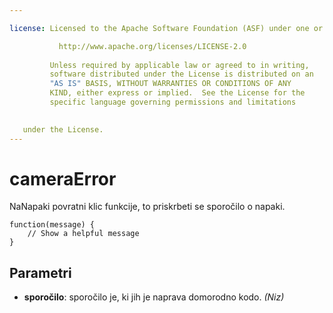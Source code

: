 ```yaml
---

license: Licensed to the Apache Software Foundation (ASF) under one or more contributor license agreements. See the NOTICE file distributed with this work for additional information regarding copyright ownership. The ASF licenses this file to you under the Apache License, Version 2.0 (the "License"); you may not use this file except in compliance with the License. You may obtain a copy of the License at

           http://www.apache.org/licenses/LICENSE-2.0
    
         Unless required by applicable law or agreed to in writing,
         software distributed under the License is distributed on an
         "AS IS" BASIS, WITHOUT WARRANTIES OR CONDITIONS OF ANY
         KIND, either express or implied.  See the License for the
         specific language governing permissions and limitations
    

   under the License.
---
```


# cameraError

NaNapaki povratni klic funkcije, to priskrbeti se sporočilo o napaki.

    function(message) {
        // Show a helpful message
    }
    

## Parametri

*   **sporočilo**: sporočilo je, ki jih je naprava domorodno kodo. *(Niz)*